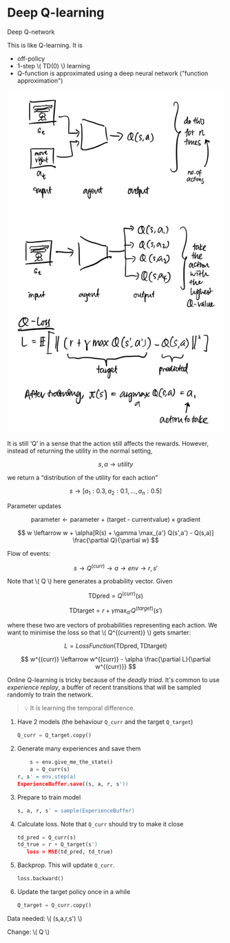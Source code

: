 # Deep Q-learning

Deep Q-network

This is like Q-learning. It is

- off-policy
- 1-step \\( TD(0) \\) learning
- Q-function is approximated using a deep neural network ("function approximation")

![DQN](./dqn.png)

It is still ‘Q’ in a sense that the action still affects the rewards. However, instead of returning the utility in the normal setting,

$$
s,a \rightarrow utility
$$

we return a “distribution of the utility for each action”

$$
s \rightarrow [a_1: 0.3, a_2: 0.1, ..., a_n: 0.5]
$$

Parameter updates

$$
\text{parameter} \leftarrow \text{parameter + (target - currentvalue)} \times \text{gradient}
$$

$$
w \leftarrow w + \alpha[R(s) + \gamma \max_{a'} Q(s',a') - Q(s,a)] \frac{\partial Q}{\partial w}
$$

Flow of events:

$$
s \rightarrow Q^{(curr)} \rightarrow a \rightarrow env \rightarrow r, s'
$$

Note that \\( Q \\) here generates a probability vector. Given

$$
\text{TDpred} = Q^{(curr)}(s)
$$

$$
\text{TDtarget} = r + \gamma \max_{a'} Q^{(target)}(s')
$$

where these two are vectors of probabilities representing each action. We want to minimise the loss so that \\( Q^{(current)} \\) gets smarter:

$$
L = LossFunction(\text{TDpred}, \text{TDtarget})
$$

$$
w^{(curr)} \leftarrow w^{(curr)} - \alpha \frac{\partial L}{\partial w^{(curr)}}
$$

Online Q-learning is tricky because of the *deadly triad*. It's common to use *experience replay*, a buffer of recent transitions that will be sampled randomly to train the network.

> 💡 It is learning the temporal difference.

1. Have 2 models (the behaviour `Q_curr` and  the target `Q_target`)
    
    ```python
    Q_curr = Q_target.copy()
    ```
    
2. Generate many experiences and save them
    
    ```python
        s = env.give_me_the_state()
        a = Q_curr(s)
    r, s' = env.step(a)
    ExperienceBuffer.save((s, a, r, s'))
    ```
    
3. Prepare to train model
    
    ```python
    s, a, r, s' = sample(ExperienceBuffer)
    ```
    
4. Calculate loss. Note that `Q_curr` should try to make it close
    
    ```python
    td_pred = Q_curr(s)
    td_true = r + Q_target(s')
       loss = MSE(td_pred, td_true)
    ```
    
5. Backprop. This will update `Q_curr`.
    
    ```python
    loss.backward()
    ```
    
6. Update the target policy once in a while
    
    ```python
    Q_target = Q_curr.copy()
    ```
    

Data needed: \\( (s,a,r,s') \\)

Change: \\( Q \\)
